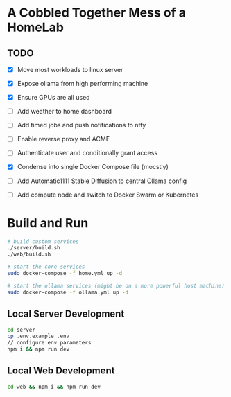 # A Cobbled Together Mess of a HomeLab

## TODO 

- [x] Move most workloads to linux server
- [x] Expose ollama from high performing machine
- [x] Ensure GPUs are all used
- [ ] Add weather to home dashboard
- [ ] Add timed jobs and push notifications to ntfy
- [ ] Enable reverse proxy and ACME
- [ ] Authenticate user and conditionally grant access
- [x] Condense into single Docker Compose file (mocstly)
- [ ] Add Automatic1111 Stable Diffusion to central Ollama config
- [ ] Add compute node and switch to Docker Swarm or Kubernetes


# Build and Run

```bash
# build custom services
./server/build.sh
./web/build.sh

# start the core services
sudo docker-compose -f home.yml up -d

# start the ollama services (might be on a more powerful host machine)
sudo docker-compose -f ollama.yml up -d
```


## Local Server Development
```bash
cd server
cp .env.example .env
// configure env parameters
npm i && npm run dev
```

## Local Web Development
```bash
cd web && npm i && npm run dev
```